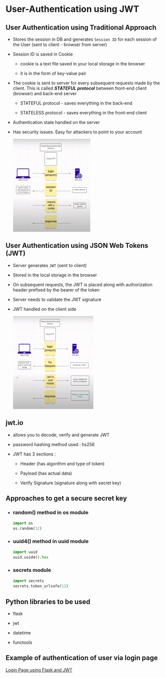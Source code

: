 User-Authentication using JWT
==

## User Authentication using Traditional Approach 

- Stores the session in DB and generates `Session ID` for each session of the User (sent to client - browser from server)

- Session ID is saved in Cookie 
    - cookie is a text file saved in your local storage in the browser

    - it is in the form of key-value pair

- The cookie is sent to server for every subsequent requests made by the client. This is called _**STATEFUL protocol**_ between front-end client (browser) and back-end server
    - STATEFUL protocol - saves everything in the back-end
    
    - STATELESS protocol - saves everything in the front-end client


- Authentication state handled on the server

- Has security issues. Easy for attackers to point to your account

    <img src="img/Cookies.png" height=300 width=250>

## User Authentication using JSON Web Tokens (JWT)

- Server generates `JWT` (sent to client)

- Stored in the local storage in the browser

- On subsequent requests, the JWT is placed along with authorization header prefixed by the bearer of the token

- Server needs to validate the JWT signature

- JWT handled on the client side


    <img src="img/JWT.png" height=300 width=260>

## jwt.io

- allows you to decode, verify and generate JWT

- password hashing method used : hs256

- JWT has 3 sections :

    - Header (has algorithm and type of token)

    - Payload (has actual data)

    - Verify Signature (signature along with secret key)

## Approaches to get a secure secret key 

- ### random() method in os module

    ```python
    import os
    os.random(12)
    ```

- ### uuid4() method in uuid module

    ```python
    import uuid
    uuid.uuid4().hex
    ```

- ### secrets module

    ```python
    import secrets
    secrets.token_urlsafe(12)
    ```

## Python libraries to be used

- flask 

- jwt

- datetime

- functools

## Example of authentication of user via login page 

[Login Page using Flask and JWT]()



